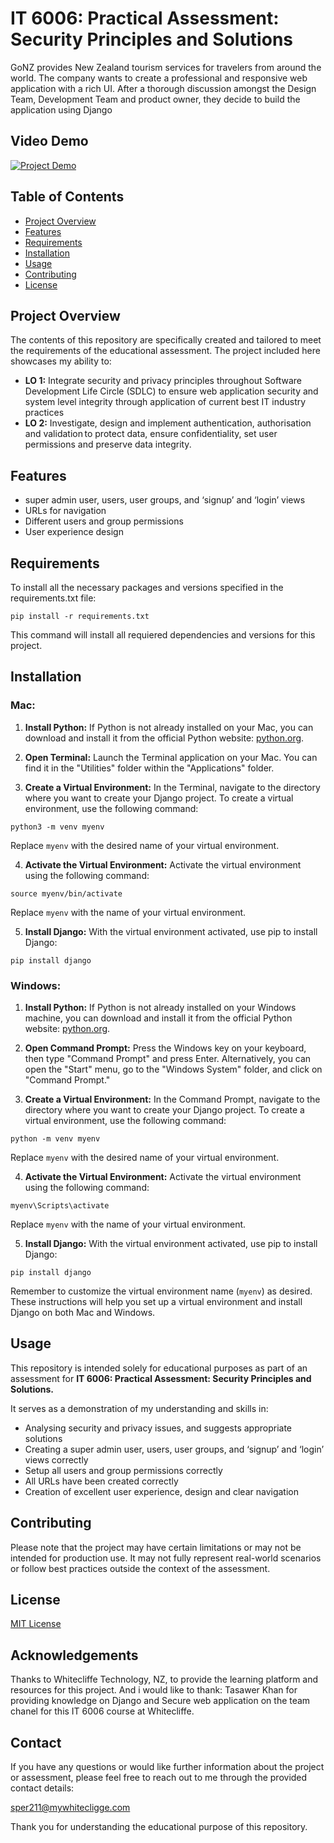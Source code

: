 # IT 6006: Practical Assessment: Security Principles and Solutions

GoNZ provides New Zealand tourism services for travelers from around the world. The company wants to create a professional and responsive web application with a rich UI. After a thorough discussion amongst the Design Team, Development Team and product owner, they decide to build the application using Django

## Video Demo

[![Project Demo](https://drive.google.com/uc?id=1TazM1pXz3v2hQC0MQ0AdnP_uo5pYSCBP)](https://drive.google.com/file/d/1TazM1pXz3v2hQC0MQ0AdnP_uo5pYSCBP/view?usp=drive_link)


## Table of Contents

- [Project Overview](#project-overview)
- [Features](#features)
- [Requirements](#requirements)
- [Installation](#installation)
- [Usage](#usage)
- [Contributing](#contributing)
- [License](#license)

## Project Overview

The contents of this repository are specifically created and tailored to meet the requirements of the educational assessment. The project included here showcases my ability to:

- **LO 1:** Integrate security and privacy principles throughout Software Development Life Circle (SDLC) to ensure web application security and system level integrity through application of current best IT industry practices
- **LO 2:** Investigate, design and implement authentication, authorisation and validation to protect data, ensure confidentiality, set user permissions and preserve data integrity.

## Features

- super admin user, users, user groups, and ‘signup’ and ‘login’ views
- URLs for navigation
- Different users and group permissions
- User experience design

## Requirements

To install all the necessary packages and versions specified in the requirements.txt file:

```
pip install -r requirements.txt
```

This command will install all requiered dependencies and versions for this project.

## Installation

### Mac:

1. **Install Python:** If Python is not already installed on your Mac, you can download and install it from the official Python website: [python.org](https://www.python.org/downloads/).

2. **Open Terminal:** Launch the Terminal application on your Mac. You can find it in the "Utilities" folder within the "Applications" folder.

3. **Create a Virtual Environment:** In the Terminal, navigate to the directory where you want to create your Django project. To create a virtual environment, use the following command:

```
python3 -m venv myenv
```

Replace `myenv` with the desired name of your virtual environment.

4. **Activate the Virtual Environment:** Activate the virtual environment using the following command:

```
source myenv/bin/activate
```

Replace `myenv` with the name of your virtual environment.

5. **Install Django:** With the virtual environment activated, use pip to install Django:

```
pip install django
```

### Windows:

1. **Install Python:** If Python is not already installed on your Windows machine, you can download and install it from the official Python website: [python.org](https://www.python.org/downloads/).

2. **Open Command Prompt:** Press the Windows key on your keyboard, then type "Command Prompt" and press Enter. Alternatively, you can open the "Start" menu, go to the "Windows System" folder, and click on "Command Prompt."

3. **Create a Virtual Environment:** In the Command Prompt, navigate to the directory where you want to create your Django project. To create a virtual environment, use the following command:

```
python -m venv myenv
```

Replace `myenv` with the desired name of your virtual environment.

4. **Activate the Virtual Environment:** Activate the virtual environment using the following command:

```
myenv\Scripts\activate
```

Replace `myenv` with the name of your virtual environment.

5. **Install Django:** With the virtual environment activated, use pip to install Django:

```
pip install django
```

Remember to customize the virtual environment name (`myenv`) as desired.
These instructions will help you set up a virtual environment and install Django on both Mac and Windows.

## Usage

This repository is intended solely for educational purposes as part of an assessment for **IT 6006: Practical Assessment: Security Principles and Solutions.**

It serves as a demonstration of my understanding and skills in:

- Analysing security and privacy issues, and suggests appropriate solutions
- Creating a super admin user, users, user groups, and ‘signup’ and ‘login’ views correctly
- Setup all users and group permissions correctly
- All URLs have been created correctly
- Creation of excellent user experience, design and clear navigation

## Contributing

Please note that the project may have certain limitations or may not be intended for production use. It may not fully represent real-world scenarios or follow best practices outside the context of the assessment.

## License

[MIT License](https://opensource.org/licenses/MIT)

## Acknowledgements

Thanks to Whitecliffe Technology, NZ, to provide the learning platform and resources for this project.
And i would like to thank: Tasawer Khan for providing knowledge on Django and Secure web application on the team chanel for this IT 6006 course at Whitecliffe.

## Contact

If you have any questions or would like further information about the project or assessment, please feel free to reach out to me through the provided contact details:

sper211@mywhitecligge.com

Thank you for understanding the educational purpose of this repository.
